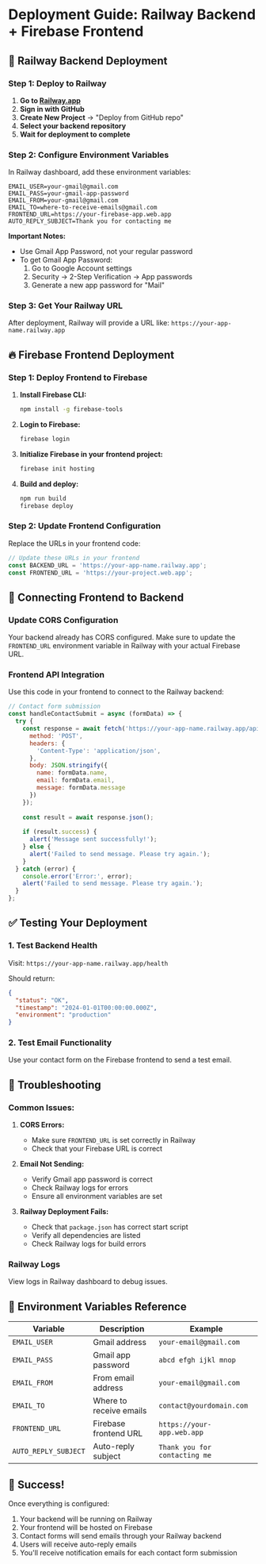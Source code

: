 # Deployment Guide: Railway Backend + Firebase Frontend

## 🚀 Railway Backend Deployment

### Step 1: Deploy to Railway

1. **Go to [Railway.app](https://railway.app)**
2. **Sign in with GitHub**
3. **Create New Project** → "Deploy from GitHub repo"
4. **Select your backend repository**
5. **Wait for deployment to complete**

### Step 2: Configure Environment Variables

In Railway dashboard, add these environment variables:

```
EMAIL_USER=your-gmail@gmail.com
EMAIL_PASS=your-gmail-app-password
EMAIL_FROM=your-gmail@gmail.com
EMAIL_TO=where-to-receive-emails@gmail.com
FRONTEND_URL=https://your-firebase-app.web.app
AUTO_REPLY_SUBJECT=Thank you for contacting me
```

**Important Notes:**
- Use Gmail App Password, not your regular password
- To get Gmail App Password:
  1. Go to Google Account settings
  2. Security → 2-Step Verification → App passwords
  3. Generate a new app password for "Mail"

### Step 3: Get Your Railway URL

After deployment, Railway will provide a URL like:
`https://your-app-name.railway.app`

## 🔥 Firebase Frontend Deployment

### Step 1: Deploy Frontend to Firebase

1. **Install Firebase CLI:**
   ```bash
   npm install -g firebase-tools
   ```

2. **Login to Firebase:**
   ```bash
   firebase login
   ```

3. **Initialize Firebase in your frontend project:**
   ```bash
   firebase init hosting
   ```

4. **Build and deploy:**
   ```bash
   npm run build
   firebase deploy
   ```

### Step 2: Update Frontend Configuration

Replace the URLs in your frontend code:

```javascript
// Update these URLs in your frontend
const BACKEND_URL = 'https://your-app-name.railway.app';
const FRONTEND_URL = 'https://your-project.web.app';
```

## 🔗 Connecting Frontend to Backend

### Update CORS Configuration

Your backend already has CORS configured. Make sure to update the `FRONTEND_URL` environment variable in Railway with your actual Firebase URL.

### Frontend API Integration

Use this code in your frontend to connect to the Railway backend:

```javascript
// Contact form submission
const handleContactSubmit = async (formData) => {
  try {
    const response = await fetch('https://your-app-name.railway.app/api/send-email', {
      method: 'POST',
      headers: {
        'Content-Type': 'application/json',
      },
      body: JSON.stringify({
        name: formData.name,
        email: formData.email,
        message: formData.message
      })
    });
    
    const result = await response.json();
    
    if (result.success) {
      alert('Message sent successfully!');
    } else {
      alert('Failed to send message. Please try again.');
    }
  } catch (error) {
    console.error('Error:', error);
    alert('Failed to send message. Please try again.');
  }
};
```

## ✅ Testing Your Deployment

### 1. Test Backend Health
Visit: `https://your-app-name.railway.app/health`

Should return:
```json
{
  "status": "OK",
  "timestamp": "2024-01-01T00:00:00.000Z",
  "environment": "production"
}
```

### 2. Test Email Functionality
Use your contact form on the Firebase frontend to send a test email.

## 🔧 Troubleshooting

### Common Issues:

1. **CORS Errors:**
   - Make sure `FRONTEND_URL` is set correctly in Railway
   - Check that your Firebase URL is correct

2. **Email Not Sending:**
   - Verify Gmail app password is correct
   - Check Railway logs for errors
   - Ensure all environment variables are set

3. **Railway Deployment Fails:**
   - Check that `package.json` has correct start script
   - Verify all dependencies are listed
   - Check Railway logs for build errors

### Railway Logs
View logs in Railway dashboard to debug issues.

## 📝 Environment Variables Reference

| Variable | Description | Example |
|----------|-------------|---------|
| `EMAIL_USER` | Gmail address | `your-email@gmail.com` |
| `EMAIL_PASS` | Gmail app password | `abcd efgh ijkl mnop` |
| `EMAIL_FROM` | From email address | `your-email@gmail.com` |
| `EMAIL_TO` | Where to receive emails | `contact@yourdomain.com` |
| `FRONTEND_URL` | Firebase frontend URL | `https://your-app.web.app` |
| `AUTO_REPLY_SUBJECT` | Auto-reply subject | `Thank you for contacting me` |

## 🎉 Success!

Once everything is configured:
1. Your backend will be running on Railway
2. Your frontend will be hosted on Firebase
3. Contact forms will send emails through your Railway backend
4. Users will receive auto-reply emails
5. You'll receive notification emails for each contact form submission 